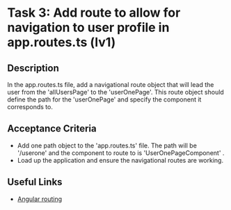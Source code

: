 # Task 3: Add route to allow for navigation to user profile in app.routes.ts (lv1)

## Description
In the app.routes.ts file, add a navigational route object that will lead the user from the 'allUsersPage' to the 'userOnePage'.
This route object should define the path for the 'userOnePage' and specify the component it corresponds to.

## Acceptance Criteria
- Add one path object to the 'app.routes.ts' file. The path will be '/userone' and the component to route to is 'UserOnePageComponent' .
- Load up the application and ensure the navigational routes are working.

## Useful Links
- [Angular routing](https://angular.dev/guide/routing)

